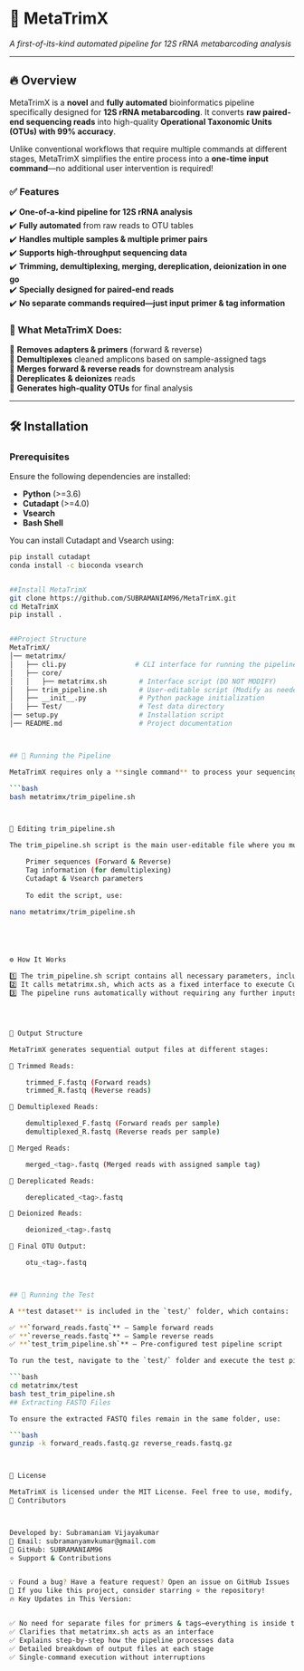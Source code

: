 # 📌 MetaTrimX  
*A first-of-its-kind automated pipeline for 12S rRNA metabarcoding analysis*  

---

## 🔥 Overview  
MetaTrimX is a **novel** and **fully automated** bioinformatics pipeline specifically designed for **12S rRNA metabarcoding**. It converts **raw paired-end sequencing reads** into high-quality **Operational Taxonomic Units (OTUs) with 99% accuracy**.  

Unlike conventional workflows that require multiple commands at different stages, MetaTrimX simplifies the entire process into a **one-time input command**—no additional user intervention is required!  

### ✅ Features  
✔️ **One-of-a-kind pipeline for 12S rRNA analysis**  
✔️ **Fully automated** from raw reads to OTU tables  
✔️ **Handles multiple samples & multiple primer pairs**  
✔️ **Supports high-throughput sequencing data**  
✔️ **Trimming, demultiplexing, merging, dereplication, deionization in one go**  
✔️ **Specially designed for paired-end reads**  
✔️ **No separate commands required—just input primer & tag information**  

### 🚀 What MetaTrimX Does:  
🔹 **Removes adapters & primers** (forward & reverse)  
🔹 **Demultiplexes** cleaned amplicons based on sample-assigned tags  
🔹 **Merges forward & reverse reads** for downstream analysis  
🔹 **Dereplicates & deionizes** reads  
🔹 **Generates high-quality OTUs** for final analysis  

---

## 🛠 Installation  

### **Prerequisites**  
Ensure the following dependencies are installed:  
- **Python** (>=3.6)  
- **Cutadapt** (>=4.0)  
- **Vsearch**  
- **Bash Shell**  

You can install Cutadapt and Vsearch using:  
```bash
pip install cutadapt
conda install -c bioconda vsearch


##Install MetaTrimX
git clone https://github.com/SUBRAMANIAM96/MetaTrimX.git
cd MetaTrimX
pip install .


##Project Structure
MetaTrimX/
│── metatrimx/
│   ├── cli.py                 # CLI interface for running the pipeline
│   ├── core/
│   │   ├── metatrimx.sh        # Interface script (DO NOT MODIFY)
│   ├── trim_pipeline.sh        # User-editable script (Modify as needed)
│   ├── __init__.py             # Python package initialization
│   ├── Test/                   # Test data directory
│── setup.py                    # Installation script
│── README.md                   # Project documentation



## 🚀 Running the Pipeline  

MetaTrimX requires only a **single command** to process your sequencing data:  

```bash
bash metatrimx/trim_pipeline.sh



📝 Editing trim_pipeline.sh

The trim_pipeline.sh script is the main user-editable file where you must define:

    Primer sequences (Forward & Reverse)
    Tag information (for demultiplexing)
    Cutadapt & Vsearch parameters
   
    To edit the script, use:

nano metatrimx/trim_pipeline.sh





⚙️ How It Works

1️⃣ The trim_pipeline.sh script contains all necessary parameters, including primers, tags, and settings.
2️⃣ It calls metatrimx.sh, which acts as a fixed interface to execute Cutadapt and Vsearch commands.
3️⃣ The pipeline runs automatically without requiring any further inputs.




📂 Output Structure

MetaTrimX generates sequential output files at different stages:

📁 Trimmed Reads:

    trimmed_F.fastq (Forward reads)
    trimmed_R.fastq (Reverse reads)

📁 Demultiplexed Reads:

    demultiplexed_F.fastq (Forward reads per sample)
    demultiplexed_R.fastq (Reverse reads per sample)

📁 Merged Reads:

    merged_<tag>.fastq (Merged reads with assigned sample tag)

📁 Dereplicated Reads:

    dereplicated_<tag>.fastq

📁 Deionized Reads:

    deionized_<tag>.fastq

📁 Final OTU Output:

    otu_<tag>.fastq



## 🧪 Running the Test

A **test dataset** is included in the `test/` folder, which contains:  

✅ **`forward_reads.fastq`** – Sample forward reads  
✅ **`reverse_reads.fastq`** – Sample reverse reads  
✅ **`test_trim_pipeline.sh`** – Pre-configured test pipeline script  

To run the test, navigate to the `test/` folder and execute the test pipeline:  

```bash
cd metatrimx/test
bash test_trim_pipeline.sh
## Extracting FASTQ Files

To ensure the extracted FASTQ files remain in the same folder, use:

```bash
gunzip -k forward_reads.fastq.gz reverse_reads.fastq.gz



📜 License

MetaTrimX is licensed under the MIT License. Feel free to use, modify, and contribute!
👥 Contributors



Developed by: Subramaniam Vijayakumar
📧 Email: subramanyamvkumar@gmail.com
🔗 GitHub: SUBRAMANIAM96
⭐ Support & Contributions


💡 Found a bug? Have a feature request? Open an issue on GitHub Issues
📢 If you like this project, consider starring ⭐ the repository!
🔥 Key Updates in This Version:


✅ No need for separate files for primers & tags—everything is inside trim_pipeline.sh
✅ Clarifies that metatrimx.sh acts as an interface
✅ Explains step-by-step how the pipeline processes data
✅ Detailed breakdown of output files at each stage
✅ Single-command execution without interruptions


